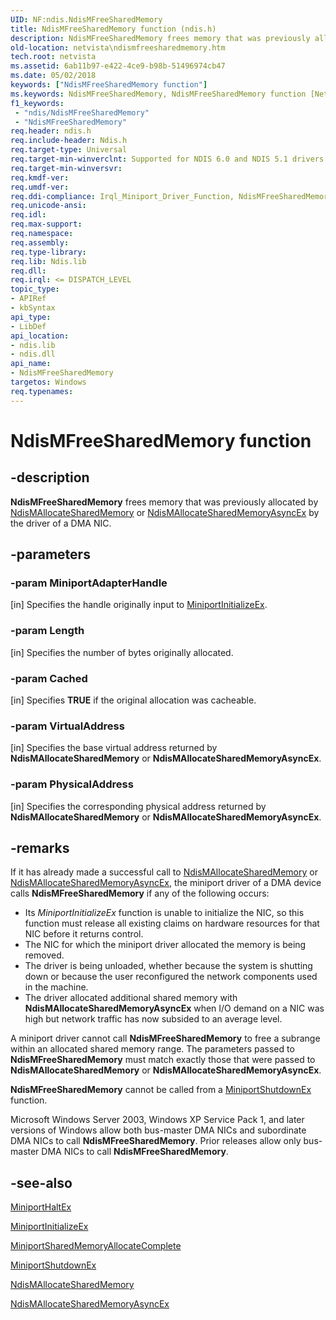 ```yaml
---
UID: NF:ndis.NdisMFreeSharedMemory
title: NdisMFreeSharedMemory function (ndis.h)
description: NdisMFreeSharedMemory frees memory that was previously allocated by NdisMAllocateSharedMemory or NdisMAllocateSharedMemoryAsyncEx by the driver of a DMA NIC.
old-location: netvista\ndismfreesharedmemory.htm
tech.root: netvista
ms.assetid: 6ab11b97-e422-4ce9-b98b-51496974cb47
ms.date: 05/02/2018
keywords: ["NdisMFreeSharedMemory function"]
ms.keywords: NdisMFreeSharedMemory, NdisMFreeSharedMemory function [Network Drivers Starting with Windows Vista], miniport_memory_shared_ref_1aab9bae-ae02-40ba-83ec-1dd880e207cf.xml, ndis/NdisMFreeSharedMemory, netvista.ndismfreesharedmemory
f1_keywords:
 - "ndis/NdisMFreeSharedMemory"
 - "NdisMFreeSharedMemory"
req.header: ndis.h
req.include-header: Ndis.h
req.target-type: Universal
req.target-min-winverclnt: Supported for NDIS 6.0 and NDIS 5.1 drivers (see    NdisMFreeSharedMemory (NDIS   5.1)) in Windows Vista. Supported for NDIS 5.1 drivers (see    NdisMFreeSharedMemory (NDIS   5.1)) in Windows XP.
req.target-min-winversvr: 
req.kmdf-ver: 
req.umdf-ver: 
req.ddi-compliance: Irql_Miniport_Driver_Function, NdisMFreeSharedMemory
req.unicode-ansi: 
req.idl: 
req.max-support: 
req.namespace: 
req.assembly: 
req.type-library: 
req.lib: Ndis.lib
req.dll: 
req.irql: <= DISPATCH_LEVEL
topic_type:
- APIRef
- kbSyntax
api_type:
- LibDef
api_location:
- ndis.lib
- ndis.dll
api_name:
- NdisMFreeSharedMemory
targetos: Windows
req.typenames: 
---
```


# NdisMFreeSharedMemory function


## -description


<b>NdisMFreeSharedMemory</b> frees memory that was previously allocated by 
  <a href="https://docs.microsoft.com/windows-hardware/drivers/ddi/ndis/nf-ndis-ndismallocatesharedmemory">NdisMAllocateSharedMemory</a> or 
  <a href="https://docs.microsoft.com/windows-hardware/drivers/ddi/ndis/nf-ndis-ndismallocatesharedmemoryasyncex">
  NdisMAllocateSharedMemoryAsyncEx</a> by the driver of a DMA NIC.


## -parameters




### -param MiniportAdapterHandle 
[in]
Specifies the handle originally input to 
     <a href="https://docs.microsoft.com/windows-hardware/drivers/ddi/ndis/nc-ndis-miniport_initialize">MiniportInitializeEx</a>.


### -param Length 
[in]
Specifies the number of bytes originally allocated.


### -param Cached 
[in]
Specifies <b>TRUE</b> if the original allocation was cacheable.


### -param VirtualAddress 
[in]
Specifies the base virtual address returned by 
     <b>NdisMAllocateSharedMemory</b> or 
     <b>NdisMAllocateSharedMemoryAsyncEx</b>.


### -param PhysicalAddress 
[in]
Specifies the corresponding physical address returned by 
     <b>NdisMAllocateSharedMemory</b> or 
     <b>NdisMAllocateSharedMemoryAsyncEx</b>.


## -remarks



If it has already made a successful call to 
    <a href="https://docs.microsoft.com/windows-hardware/drivers/ddi/ndis/nf-ndis-ndismallocatesharedmemory">NdisMAllocateSharedMemory</a> or 
    <a href="https://docs.microsoft.com/windows-hardware/drivers/ddi/ndis/nf-ndis-ndismallocatesharedmemoryasyncex">
    NdisMAllocateSharedMemoryAsyncEx</a>, the miniport driver of a DMA device calls 
    <b>NdisMFreeSharedMemory</b> if any of the following occurs:

<ul>
<li>
Its 
      <i>MiniportInitializeEx</i> function is unable to initialize the NIC, so this function must release all
      existing claims on hardware resources for that NIC before it returns control.

</li>
<li>
The NIC for which the miniport driver allocated the memory is being removed.

</li>
<li>
The driver is being unloaded, whether because the system is shutting down or because the user
      reconfigured the network components used in the machine.

</li>
<li>
The driver allocated additional shared memory with 
      <b>NdisMAllocateSharedMemoryAsyncEx</b> when I/O demand on a NIC was high but network traffic has now
      subsided to an average level.

</li>
</ul>
A miniport driver cannot call 
    <b>NdisMFreeSharedMemory</b> to free a subrange within an allocated shared memory range. The parameters
    passed to 
    <b>NdisMFreeSharedMemory</b> must match exactly those that were passed to 
    <b>NdisMAllocateSharedMemory</b> or 
    <b>NdisMAllocateSharedMemoryAsyncEx</b>.

<b>NdisMFreeSharedMemory</b> cannot be called from a 
    <a href="https://docs.microsoft.com/windows-hardware/drivers/ddi/ndis/nc-ndis-miniport_shutdown">MiniportShutdownEx</a> function.

Microsoft Windows Server 2003, Windows XP Service Pack 1, and later versions of Windows allow both
    bus-master DMA NICs and subordinate DMA NICs to call 
    <b>NdisMFreeSharedMemory</b>. Prior releases allow only bus-master DMA NICs to call 
    <b>NdisMFreeSharedMemory</b>.




## -see-also




<a href="https://docs.microsoft.com/windows-hardware/drivers/ddi/ndis/nc-ndis-miniport_halt">MiniportHaltEx</a>



<a href="https://docs.microsoft.com/windows-hardware/drivers/ddi/ndis/nc-ndis-miniport_initialize">MiniportInitializeEx</a>



<a href="https://docs.microsoft.com/windows-hardware/drivers/ddi/ndis/nc-ndis-miniport_allocate_shared_mem_complete">
   MiniportSharedMemoryAllocateComplete</a>



<a href="https://docs.microsoft.com/windows-hardware/drivers/ddi/ndis/nc-ndis-miniport_shutdown">MiniportShutdownEx</a>



<a href="https://docs.microsoft.com/windows-hardware/drivers/ddi/ndis/nf-ndis-ndismallocatesharedmemory">NdisMAllocateSharedMemory</a>



<a href="https://docs.microsoft.com/windows-hardware/drivers/ddi/ndis/nf-ndis-ndismallocatesharedmemoryasyncex">
   NdisMAllocateSharedMemoryAsyncEx</a>
 

 

